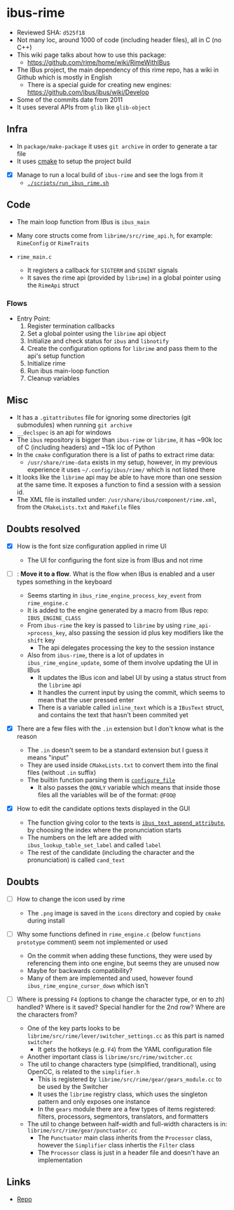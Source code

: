 # ibus-rime

- Reviewed SHA: `d525f18`
- Not many loc, around 1000 of code (including header files), all in C (no C++)
- This wiki page talks about how to use this package:
    - https://github.com/rime/home/wiki/RimeWithIBus
- The IBus project, the main dependency of this rime repo, has a wiki in Github which is mostly in English
    - There is a special guide for creating new engines: https://github.com/ibus/ibus/wiki/Develop
- Some of the commits date from 2011
- It uses several APIs from `glib` like `glib-object`

## Infra

- In `package/make-package` it uses `git archive` in order to generate a tar file
- It uses [cmake](https://linux.die.net/man/1/cmake) to setup the project build
- [x] Manage to run a local build of `ibus-rime` and see the logs from it
    - [`./scripts/run_ibus_rime.sh`](./scripts/run_ibus_rime.sh)

## Code

- The main loop function from IBus is `ibus_main`
- Many core structs come from `librime/src/rime_api.h`, for example: `RimeConfig` or `RimeTraits`

- `rime_main.c`
    - It registers a callback for `SIGTERM` and `SIGINT` signals
    - It saves the rime api (provided by `librime`) in a global pointer using the `RimeApi` struct

### Flows

- Entry Point:
    1. Register termination callbacks
    1. Set a global pointer using the `librime` api object
    1. Initialize and check status for `ibus` and `libnotify`
    1. Create the configuration options for `librime` and pass them to the api's setup function
    1. Initialize rime
    1. Run ibus main-loop function
    1. Cleanup variables

## Misc

- It has a `.gitattributes` file for ignoring some directories (git submodules) when running `git archive`
- `__declspec` is an api for windows
- The `ibus` repository is bigger than `ibus-rime` or `librime`, it has ~90k loc of C (including headers) and ~15k loc of Python
- In the `cmake` configuration there is a list of paths to extract rime data:
    - `/usr/share/rime-data` exists in my setup, however, in my previous experience it uses `~/.config/ibus/rime/` which is not listed there
- It looks like the `librime` api may be able to have more than one session at the same time. It exposes a function to find a session with a session id.
- The XML file is installed under: `/usr/share/ibus/component/rime.xml`, from the `CMakeLists.txt` and `Makefile` files

## Doubts resolved

- [x] How is the font size configuration applied in rime UI
    - The UI for configuring the font size is from IBus and not rime

- [ ] : __Move it to a flow__. What is the flow when IBus is enabled and a user types something in the keyboard
    - Seems starting in `ibus_rime_engine_process_key_event` from `rime_engine.c`
    - It is added to the engine generated by a macro from IBus repo: `IBUS_ENGINE_CLASS`
    - From `ibus-rime` the key is passed to `librime` by using `rime_api->process_key`, also passing the session id plus key modifiers like the `shift` key
        - The api delegates processing the key to the session instance
    - Also from `ibus-rime`, there is a lot of updates in `ibus_rime_engine_update`, some of them involve updating the UI in IBus
        - It updates the IBus icon and label UI by using a status struct from the `librime` api
        - It handles the current input by using the commit, which seems to mean that the user pressed enter
        - There is a variable called `inline_text` which is a `IBusText` struct, and contains the text that hasn't been commited yet

- [x] There are a few files with the `.in` extension but I don't know what is the reason
    - The `.in` doesn't seem to be a standard extension but I guess it means "input"
    - They are used inside `CMakeLists.txt` to convert them into the final files (without `.in` suffix)
    - The builtin function parsing them is [`configure_file`](https://cmake.org/cmake/help/latest/command/configure_file.html)
        - It also passes the `@ONLY` variable which means that inside those files all the variables will be of the format: `@FOO@`

- [x] How to edit the candidate options texts displayed in the GUI
    - The function giving color to the texts is [`ibus_text_append_attribute`](https://ibus.github.io/docs/ibus-1.5/IBusText.html#ibus-text-append-attribute), by choosing the index where the pronunciation starts
    - The numbers on the left are added with `ibus_lookup_table_set_label` and called `label`
    - The rest of the candidate (including the character and the pronunciation) is called `cand_text`

## Doubts

- [ ] How to change the icon used by rime
    - The `.png` image is saved in the `icons` directory and copied by `cmake` during install

- [ ] Why some functions defined in `rime_engine.c` (below `functions prototype` comment) seem not implemented or used
    - On the commit when adding these functions, they were used by referencing them into one engine, but seems they are unused now
    - Maybe for backwards compatibility?
    - Many of them are implemented and used, however found `ibus_rime_engine_cursor_down` which isn't

- [ ] Where is pressing `F4` (options to change the character type, or en to zh) handled? Where is it saved? Special handler for the 2nd row? Where are the characters from?
    - One of the key parts looks to be `librime/src/rime/lever/switcher_settings.cc` as this part is named `switcher`
        - It gets the hotkeys (e.g. `F4`) from the YAML configuration file
    - Another important class is `librime/src/rime/switcher.cc`
    - The util to change characters type (simplified, tranditional), using OpenCC, is related to the `simplifier.h`
        - This is registered by `librime/src/rime/gear/gears_module.cc` to be used by the Switcher
        - It uses the `librime` registry class, which uses the singleton pattern and only exposes one instance
        - In the `gears` module there are a few types of items registered: filters, processors, segmentors, translators, and formatters
    - The util to change between half-width and full-width characters is in: `librime/src/rime/gear/punctuator.cc`
        - The `Punctuator` main class inherits from the `Processor` class, however the `Simplifier` class inhertis the `Filter` class
        - The `Processor` class is just in a header file and doesn't have an implementation

## Links

- [Repo](https://github.com/rime/ibus-rime)
